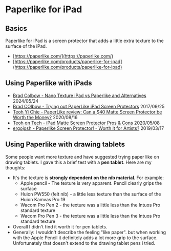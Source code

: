 # Paperlike for iPad

## Basics

Paperlike for iPad is a screen protector that adds a little extra texture to the surface of the iPad.

* [https://paperlike.com/](https://paperlike.com/)
* [https://paperlike.com/products/paperlike-for-ipad](https://paperlike.com/products/paperlike-for-ipad) &#x20;

## Using Paperlike with iPads

* [Brad Colbow - Nano Texture iPad vs Paperlike and Alternatives](https://www.youtube.com/watch?v=A4NUDHRVKbM) 2024/05/24&#x20;
* [Brad COlbow - Trying out PaperLike iPad Screen Protectors](https://www.youtube.com/watch?v=XXHMtY23zAg) 2017/09/25
* [Teoh Yi Chie - PaperLike review: Can a $40 Matte Screen Protector be Worth the Money?](https://www.youtube.com/watch?v=faYStZ3ipPI) 2020/08/16
* [Teoh on Tech - iPad Matte Screen Protector Pros & Cons](https://www.youtube.com/watch?v=sd1y-dE1tMg) 2020/05/08
* [ergojosh - Paperlike Screen Protector! - Worth it for Artists?](https://www.youtube.com/watch?v=gHUw7l2EX3s) 2019/03/17

## Using Paperlike with drawing tablets

Some people want more texture and have suggested trying paper like on drawing tablets. I gave this a  brief test with a **pen tablet**. Here are my thoughts:

* It's the texture is **strongly dependent on the nib material**. For example:
  * Apple pencil - The texture is very apparent. Pencil clearly grips the surface
  * Huion PW550 (felt nib) - a little less texture than the surface of the Huion Kamvas Pro 19
  * Wacom Pro Pen 2 - the texture was a little less than the Intuos Pro standard texture
  * Wacom Pro Pen 3 - the texture was a little less than the Intuos Pro standard texture
* Overall I didn't find it worth it for pen tablets.
* Generally: I wouldn't describe the feeling "like paper". but when working with the Apple Pencil it definitely adds a lot more grip to the surface. Unfortunately that doesn't extend to the drawing tablet pens i tried.&#x20;

